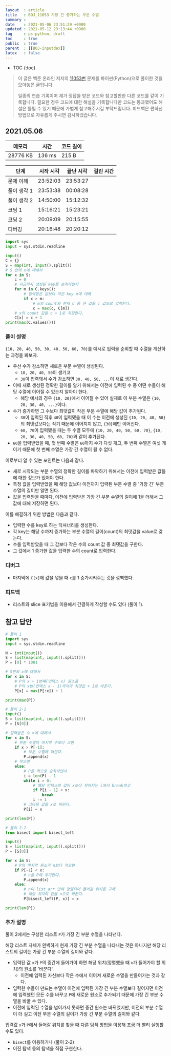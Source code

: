 ```yaml
---
layout  : article
title   : BOJ_11053 가장 긴 증가하는 부분 수열
summary : 
date    : 2021-05-06 23:51:29 +0900
updated : 2021-05-12 23:13:44 +0900
tag     : ps-python, draft
toc     : true
public  : true
parent  : [[BOJ-inputdex]]
latex   : false
---
```

* TOC
{:toc}

>이 글은 백준 온라인 저지의 [11053번](https://www.acmicpc.net/problem/11053) 문제를 파이썬(Python)으로 풀이한 것을 모아놓은 글입니다.
>
> 일종의 연습 기록이며 제가 정답을 받은 코드와 참고할만한 다른 코드를 같이 기록합니다. 필요한 경우 코드에 대한 해설을 기록합니다만 코드는 통과했어도 해설은 틀릴 수 있기 때문에 가볍게 참고해주시길 부탁드립니다. 피드백은 편하신 방법으로 자유롭게 주시면 감사하겠습니다.

## 2021.05.06

| 메모리    | 시간   | 코드 길이 |
| --------- | -----  | --------- |
| 28776 KB  | 136 ms | 215 B     |

| 단계        | 시작 시각 | 끝난 시각  | 걸린 시간 |
| ---------   | --------- | ---------  | --------- |
| 문제 이해   | 23:52:03  | 23:53:27   |           |
| 풀이 생각 1 | 23:53:38  | 00:08:28   |           |
| 풀이 생각 2 | 14:50:00  | 15:12:32   |           |
| 코딩 1      | 15:16:21  | 15:23:21   |           |
| 코딩 2      | 20:09:09  | 20:15:55   |           |
| 디버깅      | 20:16:48  | 20:20:12   |           |

```python
import sys
input = sys.stdin.readline

input()
C = {}
S = map(int, input().split())
# S 안의 x에 대해서
for x in S:
    c = 0
    # 지금까지 생성된 key를 순회하면서
    for m in C.keys():
        # 입력받은 값보다 작은 key m에 대해
        if x > m:
            # m의 count와 현재 c 중 큰 값을 c 값으로 입력한다.
            c = max(c, C[m])
    # x의 count 값을 c + 1로 지정한다.
    C[x] = c + 1
print(max(C.values()))
```

### 풀이 설명

`{10, 20, 40, 50, 30, 40, 50, 60, 70}`를 예시로 입력을 순회할 때 수열을 계산하는 과정을 봐보자.

* 우선 수가 감소하면 새로운 부분 수열이 생성된다.
    * `10, 20, 40, 50`이 생기고
    * `30`이 입력돼서 수가 감소하면 `30, 40, 50, ...`이 새로 생긴다.
* 이때 새로 생성된 정확한 길이를 알기 위해서는 이전에 입력된 수 중 어떤 수들이 해당 수열에 이어질 수 있는지 알아야 한다.
    * 해당 예시의 경우 `{10, 20}`에서 이어질 수 있어 실제로 이 부분 수열은 `{10, 20, 30, 40, ...}`이다.
* 수가 증가하면 그 수보다 최댓값이 작은 부분 수열에 해당 값이 추가된다.
    * `30`이 입력된 직후 `40`이 입력됐을 때 이 수는 이전에 생성된 `{10, 20, 40, 50}`의 최댓값보다는 작기 때문에 이어지지 않고, `{30}`에만 이어진다.
    * `60, 70`이 입력됐을 때는 두 수열 모두에 `{10, 20, 40, 50, 60, 70}`, `{10, 20, 30, 40, 50, 60, 70}`와 같이 추가된다.
* `60`을 입력받았을 때, 첫 번째 수열은 `60`까지 수가 다섯 개고, 두 번째 수열은 여섯 개이기 때문에 첫 번째 수열은 가장 긴 수열이 될 수 없다.

이로부터 알 수 있는 포인트는 다음과 같다.

* 새로 시작되는 부분 수열의 정확한 길이를 파악하기 위해서는 이전에 입력받은 값들에 대한 정보가 있어야 한다.
* 특정 값을 입력받았을 때 해당 값보다 이전까지 입력된 부분 수열 중 '가장 긴' 부분 수열의 길이만 알면 된다.
* 값을 입력받을 때마다, 이전에 입력받은 가장 긴 부분 수열의 길이에 1을 더해서 그 값에 대해 저장하면 된다.

이를 해결하기 위한 방법은 다음과 같다.

* 입력한 수를 key로 하는 딕셔너리를 생성한다.
* 각 key는 해당 수까지 증가하는 부분 수열의 길이(count)의 최댓값을 value로 갖는다.
* 수를 입력받았을 때 그 값보다 작은 수의 count 값 중 최댓값을 구한다.
* 그 값에서 1 증가한 값을 입력한 수의 count로 입력한다.

### 디버그

* 마지막에 `C[x]`에 값을 넣을 때 `c`를 1 증가시켜주는 것을 깜빡했다.

### 피드백

* 리스트와 slice 표기법을 이용해서 간결하게 작성할 수도 있다 (풀이 1).

## 참고 답안

```python
# 풀이 1
import sys
input = sys.stdin.readline

N = int(input())
S = list(map(int, input().split()))
P = [0] * 1001

# S안의 x에 대해서
for x in S:
    # P의 x + 1번째(인덱스 x) 원소를
    # P의 x번(인덱스 x - 1)까지의 최댓값 + 1로 바꾼다.
    P[x] = max(P[:x]) + 1

print(max(P))

# 풀이 2-1
input()
S = list(map(int, input().split()))
P = [S[0]]

# 입력받은 수 x에 대해서
for x in S:
    # 부분 수열의 마지막 수보다 크면
    if x > P[-1]:
        # 부분 수열에 더한다.
        P.append(x)
    # 작으면
    else:
        # P를 역으로 순화하면서
        i = len(P) - 1
        while i > 0:
            # 해당 인덱스의 값이 x보다 작아지는 i에서 break하고
            if P[i - 1] < x:
                break
            i -= 1
        # 그다음 값을 x로 바꾼다.
        P[i] = x

print(len(P))

# 풀이 2-2
from bisect import bisect_left

input()
S = list(map(int, input().split()))
P = [S[0]]

for x in S:
    # P의 마지막 원소가 n보다 작으면
    if P[-1] < x:
        # n을 P에 추가한다.
        P.append(x)
    else:
        # n이 list_arr 안에 정렬되어 들어갈 위치를 구해
        # 해당 위치의 값을 n으로 바꾼다.
        P[bisect_left(P, x)] = x

print(len(P))
```

### 추가 설명

풀이 2에서는 구성한 리스트 `P`가 가장 긴 부분 수열을 나타낸다.

해당 리스트 자체가 완벽하게 현재 가장 긴 부분 수열을 나타내는 것은 아니지만 해당 리스트의 길이는 가장 긴 부분 수열의 길이와 같다.

* 입력된 값 `x`가 `P`의 중간에 들어가야 하면 해당 위치(정렬했을 때 `x`가 들어가야 할 위치)의 원소를 '바꾼다'.
    * 이전에 입력된 자신보다 작은 수에서 이어져 새로운 수열을 만들어가는 것과 같다.
* 입력한 수들이 만드는 수열이 이전에 입력된 가장 긴 부분 수열보다 길어지면 이전에 입력했던 모든 수를 바꾸고 `P`에 새로운 원소로 추가되기 때문에 가장 긴 부분 수열을 바꿀 수 있다.
* 이전에 입력된 수열을 넘어가지 못하면 중간 원소는 바뀌었지만, 이전의 부분 수열이 더 길고 이전 부분 수열의 길이가 가장 긴 부분 수열의 길이와 같다.

입력값 `x`가 `P`에서 들어갈 위치를 찾을 때 다른 탐색 방법을 이용해 조금 더 빨리 실행할 수도 있다.

* `bisect`를 이용하거나 (풀이 2-2)
* 이진 탐색 등의 탐색을 직접 구현한다.
